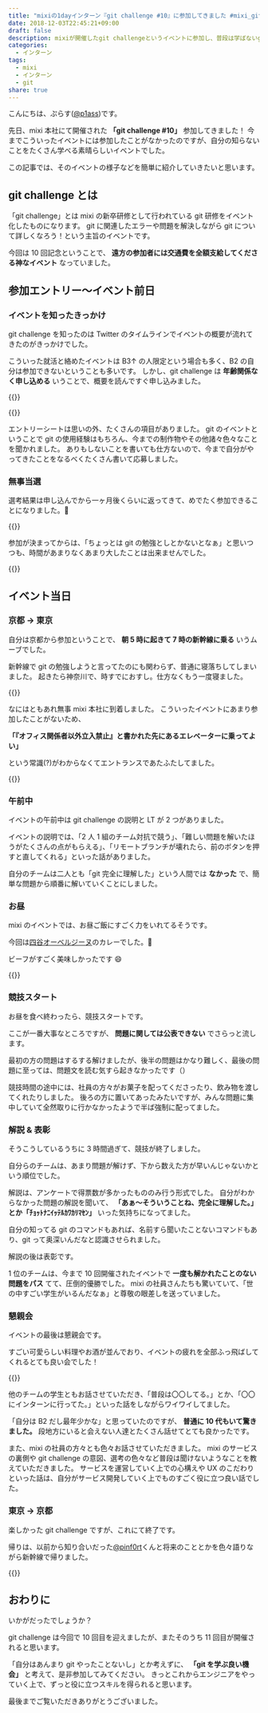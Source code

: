 ```yaml
---
title: "mixiの1dayインターン『git challenge #10』に参加してきました #mixi_git"
date: 2018-12-03T22:45:21+09:00
draft: false
description: mixiが開催したgit challengeというイベントに参加し、普段は学ばないgitの奥深い機能などを知ることができました。
categories:
  - インターン
tags:
  - mixi
  - インターン
  - git
share: true
---
```


こんにちは、ぷらす([@p1ass](https://twitter.com/p1ass))です。

先日、mixi 本社にて開催された **「git challenge #10」** 参加してきました！
今までこういったイベントには参加したことがなかったのですが、自分の知らないことをたくさん学べる素晴らしいイベントでした。

この記事では、そのイベントの様子などを簡単に紹介していきたいと思います。

<!--more-->

## git challenge とは

「git challenge」とは mixi の新卒研修として行われている git 研修をイベント化したものになります。
git に関連したエラーや問題を解決しながら git について詳しくなろう！という主旨のイベントです。

今回は 10 回記念ということで、 **遠方の参加者には交通費を全額支給してくださる神なイベント** なっていました。

## 参加エントリー〜イベント前日

### イベントを知ったきっかけ

git challenge を知ったのは Twitter のタイムラインでイベントの概要が流れてきたのがきっかけでした。

こういった就活と絡めたイベントは B3↑ の人限定という場合も多く、B2 の自分は参加できないということも多いです。
しかし、git challenge は **年齢関係なく申し込める** いうことで、概要を読んですぐ申し込みました。

{{<twitter url="https://twitter.com/p1ass/status/1047059015509921792" >}}

{{<twitter url="https://twitter.com/p1ass/status/1047091695014227968" >}}

エントリーシートは思いの外、たくさんの項目がありました。
git のイベントということで git の使用経験はもちろん、今までの制作物やその他諸々色々なことを聞かれました。
ありもしないことを書いても仕方ないので、今まで自分がやってきたことをなるべくたくさん書いて応募しました。

### 無事当選

選考結果は申し込んでから一ヶ月後くらいに返ってきて、めでたく参加できることになりました。🎉

{{<twitter url="https://twitter.com/p1ass/status/1063249974983450626" >}}

参加が決まってからは、「ちょっとは git の勉強としとかないとなぁ」と思いつつも、時間があまりなくあまり大したことは出来ませんでした。

{{<twitter url="https://twitter.com/p1ass/status/1067605592435347456" >}}

## イベント当日

### 京都 → 東京

自分は京都から参加ということで、 **朝 5 時に起きて 7 時の新幹線に乗る** いうムーブでした。

新幹線で git の勉強しようと言ってたのにも関わらず、普通に寝落ちしてしまいました。
起きたら神奈川で、時すでにおすし。仕方なくもう一度寝ました。

{{<twitter url="https://twitter.com/p1ass/status/1068657196123078657" >}}

なにはともあれ無事 mixi 本社に到着しました。
こういったイベントにあまり参加したことがないため、

**「『オフィス関係者以外立入禁止』と書かれた先にあるエレベーターに乗ってよい」**

という常識(?)がわからなくてエントランスであたふたしてました。

{{<twitter url="https://twitter.com/p1ass/status/1068681666678337537" >}}

### 午前中

イベントの午前中は git challenge の説明と LT が 2 つがありました。

イベントの説明では、「2 人 1 組のチーム対抗で競う」、「難しい問題を解いたほうがたくさんの点がもらえる」、「リモートブランチが壊れたら、前のボタンを押すと直してくれる」といった話がありました。

自分のチームは二人とも「git 完全に理解した」という人間では **なかった** で、簡単な問題から順番に解いていくことにしました。

### お昼

mixi のイベントでは、お昼ご飯にすごく力をいれてるそうです。

今回は[四谷オーベルジーヌ](http://www.aubergine.co.jp)のカレーでした。🍛

ビーフがすごく美味しかったです 😄

{{<twitter url="https://twitter.com/p1ass/status/1068719007358808064" >}}

### 競技スタート

お昼を食べ終わったら、競技スタートです。

ここが一番大事なところですが、 **問題に関しては公表できない** でさらっと流します。

最初の方の問題はするする解けましたが、後半の問題はかなり難しく、最後の問題に至っては、問題文を読む気すら起きなかったです（）

競技時間の途中には、社員の方々がお菓子を配ってくださったり、飲み物を渡してくれたりしました。
後ろの方に置いてあったみたいですが、みんな問題に集中していて全然取りに行かなかったようで半ば強制に配ってました。

### 解説 & 表彰

そうこうしているうちに 3 時間過ぎて、競技が終了しました。

自分らのチームは、あまり問題が解けず、下から数えた方が早いんじゃないかという順位でした。

解説は、アンケートで得票数が多かったもののみ行う形式でした。
自分がわからなかった問題の解説を聞いて、 **「あぁ〜そういうことね、完全に理解した。」**とか**「ﾁｮｯﾄﾅﾆｲｯﾃﾙｶﾜｶﾘﾏｾﾝ」** いった気持ちになってました。

自分の知ってる git のコマンドもあれば、名前すら聞いたことないコマンドもあり、git って奥深いんだなと認識させられました。

解説の後は表彰です。

1 位のチームは、今まで 10 回開催されたイベントで **一度も解かれたことのない問題をパス** てて、圧倒的優勝でした。
mixi の社員さんたちも驚いていて、「世の中すごい学生がいるんだなぁ」と尊敬の眼差しを送っていました。

### 懇親会

イベントの最後は懇親会です。

すごい可愛らしい料理やお酒が並んでおり、イベントの疲れを全部ふっ飛ばしてくれるとても良い会でした！

{{<twitter url="https://twitter.com/p1ass/status/1068793322225844224" >}}

他のチームの学生ともお話させていただき、「普段は〇〇してる。」とか、「〇〇にインターンに行ってた。」といった話をしながらワイワイしてました。

「自分は B2 だし最年少かな」と思っていたのですが、 **普通に 10 代もいて驚きました。** 段地方にいると会えない人達とたくさん話せてとても良かったです。

また、mixi の社員の方々とも色々お話させていただきました。
mixi のサービスの裏側や git challenge の意図、選考の色々など普段は聞けないようなことを教えていただきました。
サービスを運営していく上での心構えや UX のこだわりといった話は、自分がサービス開発していく上でものすごく役に立つ良い話でした。

### 東京 → 京都

楽しかった git challenge ですが、これにて終了です。

帰りは、以前から知り合いだった[@pinf0rt](https://twitter.com/pinf0rt)くんと将来のこととかを色々語りながら新幹線で帰りました。

{{<twitter url="https://twitter.com/p1ass/status/1068868964313260032" >}}

## おわりに

いかがだったでしょうか？

git challenge は今回で 10 回目を迎えましたが、またそのうち 11 回目が開催されると思います。

「自分はあんまり git やったことないし」とか考えずに、 **「git を学ぶ良い機会」** と考えて、是非参加してみてください。
きっとこれからエンジニアをやっていく上で、ずっと役に立つスキルを得られると思います。

最後までご覧いただきありがとうございました。
